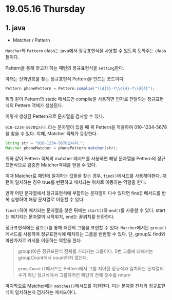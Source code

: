 # 19.05.16 Thursday

## 1. java

- Matcher / Pattern

`Matcher`와 `Pattern` class는 java에서 정규표현식을 사용할 수 있도록 도와주는 class들이다.

Pattern을 통해 찾고자 하는 패턴의 정규표현식을 `setting`한다.

아래는 전화번호를 찾는 정규표현식 Pettern을 만드는 코드이다.
```java
Pettern phonePettern = Pettern.complie("\\d{3}-?\\d{4}-?\\d{4}");
```

위와 같이 Pettern의 static 메서드인 complie을 사용하면 인자로 전달되는 정규표현식의 Pettern 객체가 생성된다.

이렇게 생성된 Pettern으로 문자열을 검사할 수 있다.

`010-1234-5678입니다.`라는 문자열이 있을 때 위 Pettern을 적용하여 010-1234-5678을 찾을 수 있다. 이때, Matcher 객체가 등장한다.

```java
String str = "010-1234-5678입니다.";
Matcher phoneMatcher = phonePettern.matcher(str);
```

위와 같이 Pettern 객체의 matcher 메서드를 사용하면 해당 문자열을 Pettern의 정규표현식으로 검증한 Matcher객체를 얻을 수 있다.

이때 Matcher로 패턴에 일치하는 값들을 찾는 경우, `find()`메서드를 사용해야한다. 패턴이 일치하는 경우 true를 반환하고 매치되는 위치로 이동하는 역할을 한다.

만약 어떤 문자열에서 정규표현식에 부합하는 문자열이 다수 있다면 find() 메서드를 반복 실행하여 해당 문자열로 이동할 수 있다.

`find()`하여 매치되는 문자열을 찾은 뒤에는 `start()`와 `end()`를 사용할 수 있다.
start는 매치되는 문자열의 시작위치, end는 끝위치를 반환한다.

정규표현식에는 괄호`()`를 통해 패턴의 그룹을 표현할 수 있다. `Matcher`에서는 `group()` 메서드를 사용하여 정규표현식에 매치되는 그룹을 반환할 수 있다. 단, group도 find와 마찬가지로 커서를 이동하는 역할을 한다.

> group(0)은 정규표현식 전체를 가리키는 그룹이다. 0번 그룹에 대해서는 groupCount에서 count하지 않는다.
>
> `groupCount()`메서드는 Pettern에서 그룹 지어진 정규식과 일치하는 문자열의 수가 아닌 정규식에서 그룹지어진 패턴의 전체 갯수를 return

마지막으로 Matcher에는 `matches()`메서드를 지원한다. 이는 문자열 전체와 정규표현식이 일치하는지 검사하는 메서드이다.